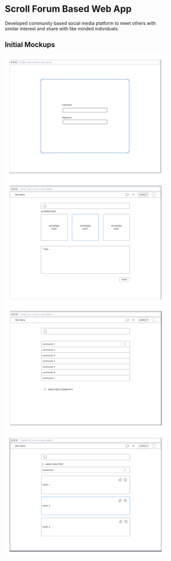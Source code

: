 # Scroll Forum Based Web App
Developed community based social media platform to meet others with similar interest and share with like minded individuals.

## Initial Mockups
![Login Screen](/mockup-1.png?raw=true "Login Screen")
![Login Screen](/mockup-2.png?raw=true "Login Screen")
![Login Screen](/mockup-3.png?raw=true "Login Screen")
![Login Screen](/mockup-4.png?raw=true "Login Screen")

